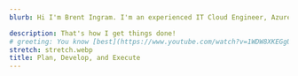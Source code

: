 ```yaml
---
blurb: Hi I'm Brent Ingram. I'm an experienced IT Cloud Engineer, Azure Admin, and Web Developer who loves to keep up to date with all the new technologies and use them in my work environment to keep my company at the leading edge.

description: That's how I get things done!
# greeting: You know [best](https://www.youtube.com/watch?v=1WDW8XKEGgU)
stretch: stretch.webp
title: Plan, Develop, and Execute
---
```


<p class="lead text-center">
</p>
